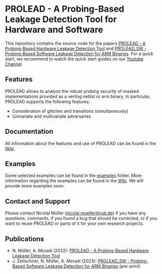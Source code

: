 # PROLEAD - A Probing-Based Leakage Detection Tool for Hardware and Software
This repository contains the source code for the papers <a href="https://tches.iacr.org/index.php/TCHES/article/view/9822">PROLEAD - A Probing-Based Hardware Leakage Detection Tool</a> and <a href="https://eprint.iacr.org/2023/034.pdf">PROLEAD_SW - Probing-Based Software Leakage Detection for ARM Binaries</a>.
For a quick start, we recommend to watch the quick start guides on our <a href="https://www.youtube.com/channel/UCTCuC2NMxaFPtDb4yGHHwTg">Youtube Channel</a>

## Features
PROLEAD allows to analyze the robust probing security of masked implementations provided as a verilog netlist or arm binary. In particular, PROLEAD supports the following features:
- Consideration of glitches and transitions (simultaneously) 
- Univariate and multivariate adversaries

## Documentation
All information about the features and use of PROLEAD can be found in the <a href="https://github.com/ChairImpSec/PROLEAD/wiki">Wiki</a>.

## Examples
Some selected examples can be found in the <a href="https://github.com/ChairImpSec/PROLEAD/tree/main/examples">examples</a> folder. More information regarding the examples can be found in the <a href="https://github.com/ChairImpSec/PROLEAD/wiki/Examples">Wiki</a>. We will provide more examples soon.

## Contact and Support
Please contact Nicolai Müller (nicolai.mueller@rub.de) if you have any questions, comments, if you found a bug that should be corrected, or if you want to reuse PROLEAD or parts of it for your own research projects.

## Publications 
- N. Müller, A. Moradi (2022): <a href="https://tches.iacr.org/index.php/TCHES/article/view/9822">PROLEAD - A Probing-Based Hardware Leakage Detection Tool</a>
- J. Zeitschner, N. Müller, A. Moradi (2023): <a href="https://eprint.iacr.org/2023/034.pdf">PROLEAD_SW - Probing-Based Software Leakage Detection for ARM Binaries</a> (pre-print)
